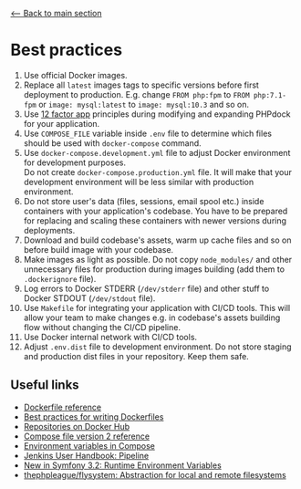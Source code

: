 [<-- Back to main section](../README.md)

# Best practices

1. Use official Docker images.
1. Replace all `latest` images tags to specific versions before first deployment
   to production. E.g. change `FROM php:fpm` to `FROM php:7.1-fpm`
   or `image: mysql:latest` to `image: mysql:10.3` and so on.
1. Use [12 factor app](https://12factor.net/) principles during modifying and expanding
   PHPdock for your application.
1. Use `COMPOSE_FILE` variable inside `.env` file to determine which files should
   be used with `docker-compose` command.
1. Use `docker-compose.development.yml` file to adjust Docker environment for
   development purposes.  
   Do not create `docker-compose.production.yml` file. It will make that your
   development environment will be less similar with production environment.
1. Do not store user's data (files, sessions, email spool etc.) inside containers with 
   your application's codebase. You have to be prepared for replacing and scaling 
   these containers with newer versions during deployments.
1. Download and build codebase's assets, warm up cache files and so on before build
   image with your codebase.
1. Make images as light as possible. Do not copy `node_modules/` and other unnecessary
   files for production during images building (add them to `.dockerignore` file).
1. Log errors to Docker STDERR (`/dev/stderr` file) and other stuff to
   Docker STDOUT (`/dev/stdout` file).
1. Use `Makefile` for integrating your application with CI/CD tools. This will allow 
   your team to make changes e.g. in codebase's assets building flow without changing 
   the CI/CD pipeline.
1. Use Docker internal network with CI/CD tools.
1. Adjust `.env.dist` file to development environment. Do not store 
   staging and production dist files in your repository. Keep them safe.

## Useful links

* [Dockerfile reference](https://docs.docker.com/engine/reference/builder/)
* [Best practices for writing Dockerfiles](https://docs.docker.com/engine/userguide/eng-image/dockerfile_best-practices/)
* [Repositories on Docker Hub](https://docs.docker.com/docker-hub/repos/)
* [Compose file version 2 reference](https://docs.docker.com/compose/compose-file/compose-file-v2/)
* [Environment variables in Compose](https://docs.docker.com/compose/environment-variables/)
* [Jenkins User Handbook: Pipeline](https://jenkins.io/doc/book/pipeline/)
* [New in Symfony 3.2: Runtime Environment Variables](https://symfony.com/blog/new-in-symfony-3-2-runtime-environment-variables)
* [thephpleague/flysystem: Abstraction for local and remote filesystems](https://github.com/thephpleague/flysystem)
